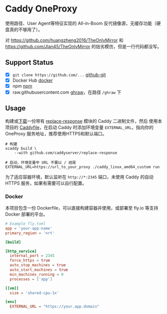 # Caddy OneProxy
使用路径、User Agent等特征实现的 All-in-Boom 反代镜像源，无缓存功能（硬盘真的不够用了）。

对 https://github.com/huangzheng2016/TheOnlyMirror 和 https://github.com/Jlan45/TheOnlyMirror 的拙劣模仿，但是一行代码都没写。

## Support Status
* [x] `git clone https://github.com/...` [github-git](proxy.d/github-git)
* [x] Docker Hub [docker](proxy.d/docker)
* [x] npm [npm](proxy.d/npm)
* [x] raw.githubusercontent.com [ghraw](proxy.d/ghraw)，在路径 `/ghraw` 下

## Usage
构建或[下载](https://caddyserver.com/download?package=github.com%2Fcaddyserver%2Freplace-response)一份带有 [replace-response](https://github.com/caddyserver/replace-response) 模块的 Caddy 二进制文件，然后
使用本项目的 [Caddyfile](Caddyfile)，在启动 Caddy 时添加环境变量 `EXTERNAL_URL`，指向你的 OneProxy 服务地址，推荐使用HTTPS和默认端口。

```shell
# 构建
xcaddy build \
    --with github.com/caddyserver/replace-response

# 启动，环境变量中 URL 不要以 / 结尾
EXTERNAL_URL=https://url_to_your_proxy ./caddy_linux_amd64_custom run
```

为了适应容器环境，默认监听在 `http://*:2345` 端口，未使用 Caddy 的自动 HTTPS 服务，如果有需要可以自行配置。

### Docker
本项目包含一份 Dockerfile，可以直接构建容器并使用，或部署至 fly.io 等支持 Docker 部署的平台。

```toml
# Example fly.toml
app = 'your-app-name'
primary_region = 'nrt'

[build]

[http_service]
  internal_port = 2345
  force_https = true
  auto_stop_machines = true
  auto_start_machines = true
  min_machines_running = 0
  processes = ['app']

[[vm]]
  size = 'shared-cpu-1x'

[env]
  EXTERNAL_URL = "https://your.app.domain"
```